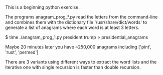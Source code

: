 This is a beginning python exercise.

The programs anagram_prog_*.py read the letters from
the command-line and combines them with the dictionary
file '/usr/share/dict/words' to generate a list of anagrams
where each word is at least 3 letters.

$ time ./anagram_prog_1.py president trump > presidential_anagrams

Maybe 20 minutes later you have ~250,000 anagrams including
['pint', 'rust', 'permed']

There are 3 variants using different ways to extract the word lists
and the iterative one with single recursion is faster than double
recursion.
